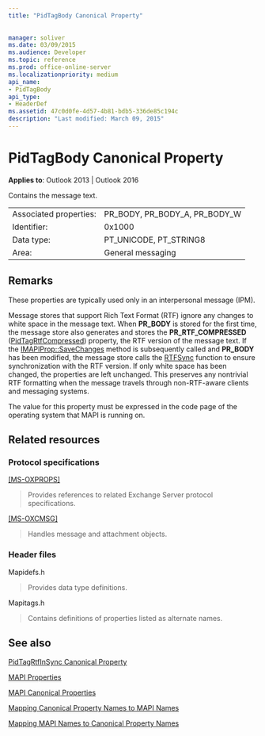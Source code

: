 ```yaml
---
title: "PidTagBody Canonical Property"
 
 
manager: soliver
ms.date: 03/09/2015
ms.audience: Developer
ms.topic: reference
ms.prod: office-online-server
ms.localizationpriority: medium
api_name:
- PidTagBody
api_type:
- HeaderDef
ms.assetid: 47c0d0fe-4d57-4b81-bdb5-336de85c194c
description: "Last modified: March 09, 2015"
---
```


# PidTagBody Canonical Property

  
  
**Applies to**: Outlook 2013 | Outlook 2016 
  
Contains the message text.
  
|||
|:-----|:-----|
|Associated properties:  <br/> |PR_BODY, PR_BODY_A, PR_BODY_W  <br/> |
|Identifier:  <br/> |0x1000  <br/> |
|Data type:  <br/> |PT_UNICODE, PT_STRING8  <br/> |
|Area:  <br/> |General messaging  <br/> |
   
## Remarks

These properties are typically used only in an interpersonal message (IPM). 
  
Message stores that support Rich Text Format (RTF) ignore any changes to white space in the message text. When **PR_BODY** is stored for the first time, the message store also generates and stores the **PR_RTF_COMPRESSED** ([PidTagRtfCompressed](pidtagrtfcompressed-canonical-property.md)) property, the RTF version of the message text. If the [IMAPIProp::SaveChanges](imapiprop-savechanges.md) method is subsequently called and **PR_BODY** has been modified, the message store calls the [RTFSync](rtfsync.md) function to ensure synchronization with the RTF version. If only white space has been changed, the properties are left unchanged. This preserves any nontrivial RTF formatting when the message travels through non-RTF-aware clients and messaging systems. 
  
The value for this property must be expressed in the code page of the operating system that MAPI is running on. 
  
## Related resources

### Protocol specifications

[[MS-OXPROPS]](https://msdn.microsoft.com/library/f6ab1613-aefe-447d-a49c-18217230b148%28Office.15%29.aspx)
  
> Provides references to related Exchange Server protocol specifications.
    
[[MS-OXCMSG]](https://msdn.microsoft.com/library/7fd7ec40-deec-4c06-9493-1bc06b349682%28Office.15%29.aspx)
  
> Handles message and attachment objects.
    
### Header files

Mapidefs.h
  
> Provides data type definitions.
    
Mapitags.h
  
> Contains definitions of properties listed as alternate names.
    
## See also



[PidTagRtfInSync Canonical Property](pidtagrtfinsync-canonical-property.md)


[MAPI Properties](mapi-properties.md)
  
[MAPI Canonical Properties](mapi-canonical-properties.md)
  
[Mapping Canonical Property Names to MAPI Names](mapping-canonical-property-names-to-mapi-names.md)
  
[Mapping MAPI Names to Canonical Property Names](mapping-mapi-names-to-canonical-property-names.md)


